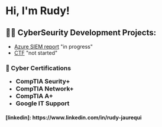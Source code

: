<h1>Hi, I'm Rudy! 
  
<h2>👨‍💻 CyberSeurity Development Projects:</h2>

- [Azure SIEM report](https://github.com/RudyJaurequi/LABURL) "in progress"
- [CTF](https://github.com/RudyJaurequi/LABURL) "not started"

<h3> 📃 Cyber Certifications 

  - CompTIA Seurity+
  - CompTIA Network+
  - CompTIA A+
  - Google IT Support

<h4>[linkedin]: https://www.linkedin.com/in/rudy-jaurequi

<!--
**RudyJaurequi** is a ✨ _special_ ✨ repository because its `README.md` (this file) appears on your GitHub profile.

Here are some ideas to get you started:

- 🔭 I’m currently working on ...
- 🌱 I’m currently learning ...
- 👯 I’m looking to collaborate on ...
- 🤔 I’m looking for help with ...
- 💬 Ask me about ...
- 📫 How to reach me: ...
- 😄 Pronouns: ...
- ⚡ Fun fact: ...
-->
